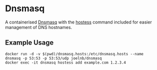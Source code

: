 # Dnsmasq

A containerised [Dnsmasq](http://www.thekelleys.org.uk/dnsmasq/doc.html) with the [hostess](https://github.com/cbednarski/hostess) command included for easier management of DNS hostnames.

## Example Usage

```
docker run -d -v $(pwd)/dnsmasq.hosts:/etc/dnsmasq.hosts --name dnsmasq -p 53:53 -p 53:53/udp joelnb/dnsmasq
docker exec -it dnsmasq hostess add example.com 1.2.3.4
```
